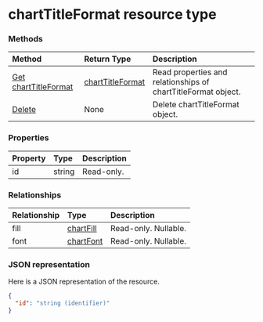 # chartTitleFormat resource type




### Methods

| Method		   | Return Type	|Description|
|:---------------|:--------|:----------|
|[Get chartTitleFormat](../api/charttitleformat_get.md) | [chartTitleFormat](charttitleformat.md) |Read properties and relationships of chartTitleFormat object.|
|[Delete](../api/charttitleformat_delete.md) | None |Delete chartTitleFormat object. |

### Properties
| Property	   | Type	|Description|
|:---------------|:--------|:----------|
|id|string| Read-only.|

### Relationships
| Relationship | Type	|Description|
|:---------------|:--------|:----------|
|fill|[chartFill](chartfill.md)| Read-only. Nullable.|
|font|[chartFont](chartfont.md)| Read-only. Nullable.|

### JSON representation

Here is a JSON representation of the resource.

<!-- {
  "blockType": "resource",
  "optionalProperties": [

  ],
  "@odata.type": "microsoft.graph.chartTitleFormat"
}-->

```json
{
  "id": "string (identifier)"
}

```

<!-- uuid: 8fcb5dbc-d5aa-4681-8e31-b001d5168d79
2015-10-25 14:57:30 UTC -->
<!-- {
  "type": "#page.annotation",
  "description": "chartTitleFormat resource",
  "keywords": "",
  "section": "documentation",
  "tocPath": ""
}-->